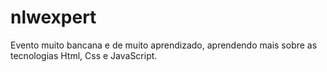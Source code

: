 # nlwexpert
Evento muito bancana e de muito aprendizado, aprendendo mais sobre as tecnologias Html, Css e JavaScript.
